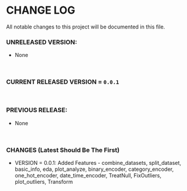 # **CHANGE LOG**

All notable changes to this project will be documented in this file.

### **UNRELEASED VERSION**:
- None

<br>

### **CURRENT RELEASED VERSION** = `0.0.1`

<br>

### **PREVIOUS RELEASE**:
- None

<br>

### **CHANGES** (Latest Should Be The First)
- VERSION = 0.0.1: Added Features - combine_datasets, split_dataset, basic_info, eda, plot_analyze, binary_encoder, category_encoder, one_hot_encoder, date_time_encoder, TreatNull, FixOutliers, plot_outliers, Transform

